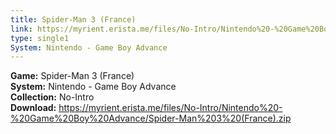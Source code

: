 ```yaml
---
title: Spider-Man 3 (France)
link: https://myrient.erista.me/files/No-Intro/Nintendo%20-%20Game%20Boy%20Advance/Spider-Man%203%20(France).zip
type: single1
System: Nintendo - Game Boy Advance
---
```

<b>Game:</b> Spider-Man 3 (France)<br>
<b>System:</b> Nintendo - Game Boy Advance<br>
<b>Collection:</b> No-Intro<br>
<b>Download:</b> https://myrient.erista.me/files/No-Intro/Nintendo%20-%20Game%20Boy%20Advance/Spider-Man%203%20(France).zip